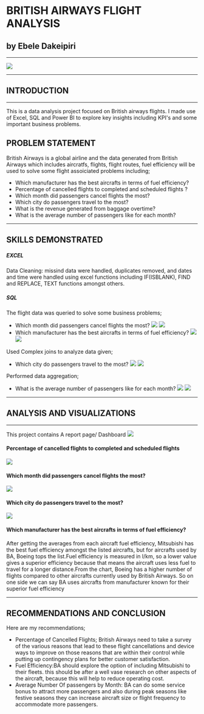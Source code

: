 # BRITISH AIRWAYS FLIGHT ANALYSIS
## by Ebele Dakeipiri
___
![](Images/BA_logo.png)
___
## INTRODUCTION
___
This is a data analysis project focused on British airways flights. I made use of Excel, SQL and Power BI to explore key insights including KPI's and some important business problems.
## PROBLEM STATEMENT
British Airways is a global airline and the data generated from British Airways which includes aircratfs, flights, flight routes, fuel efficiency will be used to solve some flight assoiciated problems including;
* Which manufacturer has the best aircrafts in terms of fuel efficiency?
* Percentage of cancelled flights to completed and scheduled flights ?
* Which month did passengers cancel flights the most?
* Which city do passengers travel to the most?
* What is the revenue generated from baggage overtime?
* What is the average number of passengers like for each month?
___
## SKILLS DEMONSTRATED
##### EXCEL 
Data Cleaning: missind data were handled, duplicates removed, and dates and time were handled using excel functions including IF(ISBLANK), FIND and REPLACE, TEXT functions amongst others.
##### SQL 
The flight data was queried to solve some business problems;
* Which month did passengers cancel flights the most?
![](Images/cancelled_flights.png)
![](Images/cancelled_flightsR.png)
* Which manufacturer has the best aircrafts in terms of fuel efficiency?
![](Images/best_fuel_efficiency.png)
![](Images/best_fuel_effiR.png)

Used Complex joins to analyze data given;
* Which city do passengers travel to the most?
![](Images/city_travelled_most.png)
![](Images/city_travelled_mostR.png)

Performed data aggregation;
* What is the average number of passengers like for each month?
![](Images/avg_pass_by_month.png)
![](Images/avg_passenger_per_mon.png)

___
## ANALYSIS AND VISUALIZATIONS
___
This project contains A report page/ Dashboard
![](Images/BA_Analysis_dashboard.png)
#### Percentage of cancelled flights to completed and scheduled flights 
![](Images/Total_flights_by_status.png)
#### Which month did passengers cancel flights the most?
![](Images/Cancelled_flights_by_month.png)
#### Which city do passengers travel to the most?
![](Images/TOP5_cities_travelled_to.png)
#### Which manufacturer has the best aircrafts in terms of fuel efficiency? 
After getting the averages from each aircraft fuel efficiency, Mitsubishi has the best fuel efficiency amongst the listed aircrafts, but for aircrafts used by BA, Boeing tops the list.Fuel efficiency is measured in l/km, so a lower value gives a superior efficiency because that means the aircraft uses less fuel to travel for a longer distance.From the chart, Boeing has a higher number of flights compared to other aircrafts currently used by British Airways. So on one side we can say BA uses  aircrafts from manufacturer known for their superior fuel efficiency
___
## RECOMMENDATIONS AND CONCLUSION
Here are my recommendations;
* Percentage of Cancelled Flights; British Airways need to take a survey of the various reasons that lead to these flight cancellations and device ways to improve on those reasons that are within their control while putting up contingency plans for better customer satisfaction.
* Fuel Efficiency:BA should  explore the option of including Mitsubishi to their fleets. this should be after a well vase research on other aspects of the aircraft, because this will help to reduce operating cost.
* Average Number Of passengers by Month: BA can do some service bonus to attract more passengers and also during peak seasons like festive seasons they can increase aircraft size or flight frequency to accommodate more passengers.
